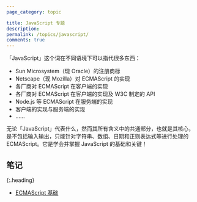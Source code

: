 ```yaml
---
page_category: topic

title: JavaScript 专题
description: 
permalink: /topics/javascript/
comments: true
---
```


「JavaScript」这个词在不同语境下可以指代很多东西：

- Sun Microsystem（现 Oracle）的注册商标
- Netscape（现 Mozilla）对 ECMAScript 的实现
- 各厂商对 ECMAScript 在客户端的实现
- 各厂商对 ECMAScript 在客户端的实现及 W3C 制定的 API
- Node.js 等 ECMAScript 在服务端的实现
- 客户端的实现与服务端的实现
- ……

无论「JavaScript」代表什么，然而其所有含义中的共通部分，也就是其核心，是不包括输入输出，只能针对字符串、数组、日期和正则表达式等进行处理的 ECMAScript。它是学会并掌握 JavaScript 的基础和关键！

## 笔记
{:.heading}

- [ECMAScript 基础](/es-basics/)

